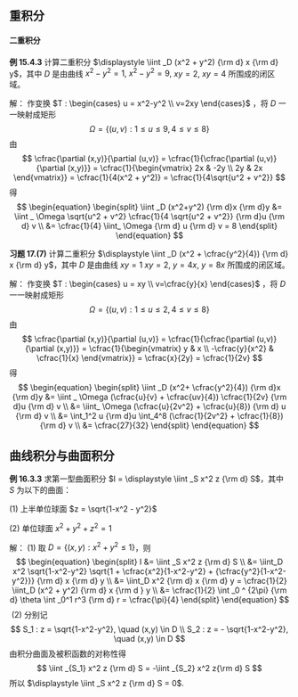 ## 重积分

#### 二重积分

**例  15.4.3**    计算二重积分 $\displaystyle \iint _D (x^2 + y^2) {\rm d} x {\rm d} y$，其中 $D$ 是由曲线 $x^2-y^2 = 1,$ $x^2 - y^2 = 9,$ $xy=2,$ $xy=4$ 所围成的闭区域。

解：	作变换 $T : \begin{cases} u = x^2-y^2 \\ v=2xy \end{cases}$ ，将 $D$ 一一映射成矩形
$$
\Omega = \{(u,v): 1\leq u \leq 9, 4 \leq v \leq 8\}
$$
由
$$
\cfrac{\partial (x,y)}{\partial (u,v)} = \cfrac{1}{\cfrac{\partial (u,v)}{\partial (x,y)}} = \cfrac{1}{\begin{vmatrix} 2x & -2y \\ 2y & 2x \end{vmatrix}} = \cfrac{1}{4(x^2 + y^2)} = \cfrac{1}{4\sqrt{u^2 + v^2}}
$$
得
$$
\begin{equation} \begin{split}
\iint _D (x^2+y^2) {\rm d}x {\rm d}y &= \iint _ \Omega \sqrt{u^2 + v^2} \cfrac{1}{4 \sqrt{u^2 + v^2}} {\rm d}u {\rm d} v \\
&= \cfrac{1}{4} \iint_ \Omega {\rm d} u {\rm d} v = 8
\end{split} \end{equation}
$$


**习题  17.(7)**    计算二重积分 $\displaystyle \iint _D (x^2 + \cfrac{y^2}{4}) {\rm d} x {\rm d} y$，其中 $D$ 是由曲线 $x y = 1$ $xy = 2,$ $y = 4x,$ $y = 8x$ 所围成的闭区域。

解：	作变换 $T : \begin{cases} u = xy \\ v=\cfrac{y}{x} \end{cases}$ ，将 $D$ 一一映射成矩形
$$
\Omega = \{(u,v): 1\leq u \leq 2, 4 \leq v \leq 8\}
$$
由
$$
\cfrac{\partial (x,y)}{\partial (u,v)} = \cfrac{1}{\cfrac{\partial (u,v)}{\partial (x,y)}} = \cfrac{1}{\begin{vmatrix} y & x \\ -\cfrac{y}{x^2} & \cfrac{1}{x} \end{vmatrix}} = \cfrac{x}{2y} = \cfrac{1}{2v}
$$
得
$$
\begin{equation} \begin{split}
\iint _D (x^2+ \cfrac{y^2}{4}) {\rm d}x {\rm d}y &= \iint _ \Omega (\cfrac{u}{v} + \cfrac{uv}{4}) \cfrac{1}{2v} {\rm d}u {\rm d} v \\
&= \iint_ \Omega (\cfrac{u}{2v^2} + \cfrac{u}{8}) {\rm d} u {\rm d} v \\
&= \int_1^2 u {\rm d}u \int_4^8 (\cfrac{1}{2v^2} + \cfrac{1}{8}) {\rm d} v \\
&= \cfrac{27}{32}
\end{split} \end{equation}
$$


## 曲线积分与曲面积分

**例  16.3.3**    求第一型曲面积分 $I = \displaystyle \iint _S x^2 z {\rm d} S$，其中 $S$ 为以下的曲面：

$(1)$ 上半单位球面 $z = \sqrt{1-x^2 - y^2}$ 

$(2)$ 单位球面 $x^2 + y^2 + z^2 = 1$ 

解：	$(1)$ 取 $D = \{(x,y): x^2 + y^2 \leq 1\}$，则
$$
\begin{equation} \begin{split}
I &= \iint _S x^2 z {\rm d} S \\
&= \iint_D x^2 \sqrt{1-x^2-y^2} \sqrt{1 + \cfrac{x^2}{1-x^2-y^2} + {\cfrac{y^2}{1-x^2-y^2}}} {\rm d} x {\rm d} y \\
&= \iint_D x^2 {\rm d} x {\rm d} y = \cfrac{1}{2} \iint_D (x^2 + y^2) {\rm d} x {\rm d } y \\
&= \cfrac{1}{2} \int _0 ^ {2\pi} {\rm d} \theta \int _0^1 r^3 {\rm d} r = \cfrac{\pi}{4}
\end{split} \end{equation}
$$
​	$(2)$ 分别记
$$
S_1 : z = \sqrt{1-x^2-y^2}, \quad (x,y) \in D \\
S_2 : z = - \sqrt{1-x^2-y^2}, \quad (x,y) \in D
$$
由积分曲面及被积函数的对称性得
$$
\iint _{S_1} x^2 z {\rm d} S = -\iint _{S_2} x^2 z{\rm d} S
$$
所以 $\displaystyle \iint _S x^2 z {\rm d} S = 0$. 
